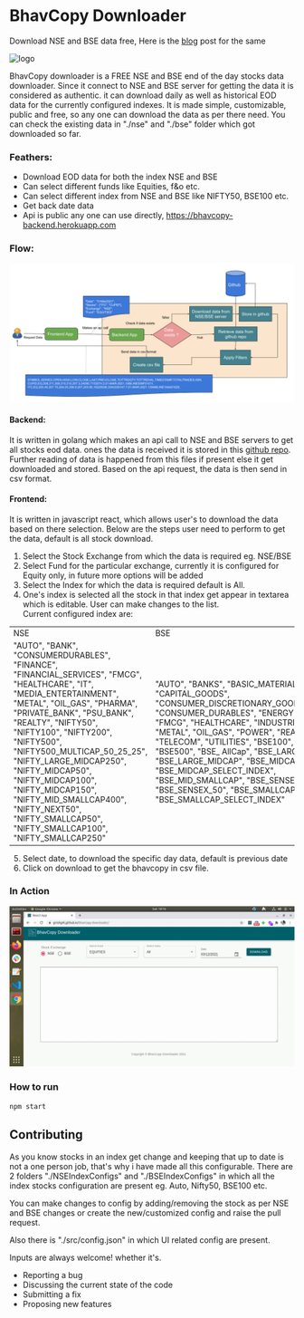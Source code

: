 # BhavCopy Downloader
Download NSE and BSE data free, Here is the [blog](https://girishg4t.github.io/2021/03/15/bhavcopy-downloader.html) post for the same

![logo](./public/favicon.ico)

BhavCopy downloader is a FREE NSE and BSE end of the day stocks data downloader. Since it connect to NSE and BSE server for getting the data it is considered as authentic. it can download daily as well as historical EOD data for the currently configured indexes. It is made simple, customizable, public and free, so any one can download the data as per there need. You can check the existing data in "./nse" and "./bse" folder which got downloaded so far.

### Feathers:
- Download EOD data for both the index NSE and BSE
- Can select different funds like Equities, f&o etc.
- Can select different index from NSE and BSE like NIFTY50, BSE100 etc.
- Get back date data
- Api is public any one can use directly, https://bhavcopy-backend.herokuapp.com

### Flow:

![Alt working](./flow-diagram.png)
#### Backend: 
It is written in golang which makes an api call to NSE and BSE servers to get all stocks eod data. ones the data is received it is stored in this [github repo](https://github.com/girishg4t/nse-bse-bhavcopy). Further reading of data is happened from this files if present else it get downloaded and stored. Based on the api request, the data is then send in csv format.

#### Frontend:
It is written in javascript react, which allows user's to download the data based on there selection. Below are the steps user need to perform to get the data, default is all stock download. 
  
    
1) Select the Stock Exchange from which the data is required eg. NSE/BSE
2) Select Fund for the particular exchange, currently it is configured for Equity only, in future more options will be added
3) Select the Index for which the data is required default is All.
4) One's index is selected all the stock in that index get appear in textarea which is editable. User can make changes to the list.  
Current configured index are:  
<table>
  <tr>
    <td colspan="5">NSE</td>
    <td colspan="5">BSE</td>
  </tr>
  <tr>
    <td colspan="5">"AUTO",
        "BANK",
        "CONSUMERDURABLES",
        "FINANCE",
        "FINANCIAL_SERVICES",
        "FMCG",
        "HEALTHCARE",
        "IT",
        "MEDIA_ENTERTAINMENT",
        "METAL",
        "OIL_GAS",
        "PHARMA",
        "PRIVATE_BANK",
        "PSU_BANK",
        "REALTY",
        "NIFTY50",
        "NIFTY100",
        "NIFTY200",
        "NIFTY500",
        "NIFTY500_MULTICAP_50_25_25",
        "NIFTY_LARGE_MIDCAP250",
        "NIFTY_MIDCAP50",
        "NIFTY_MIDCAP100",
        "NIFTY_MIDCAP150",
        "NIFTY_MID_SMALLCAP400",
        "NIFTY_NEXT50",
        "NIFTY_SMALLCAP50",
        "NIFTY_SMALLCAP100",
        "NIFTY_SMALLCAP250"</td>
         <td colspan="5">"AUTO",
        "BANKS",
        "BASIC_MATERIALS",
        "CAPITAL_GOODS",
        "CONSUMER_DISCRETIONARY_GOODS_SERVICES",
        "CONSUMER_DURABLES",
        "ENERGY",
        "FINANCE",
        "FMCG",
        "HEALTHCARE",
        "INDUSTRIALS",
        "IT",
        "METAL",
        "OIL_GAS",
        "POWER",
        "REALTY",
        "TECK",
        "TELECOM",
        "UTILITIES",
        "BSE100",
        "BSE200",
        "BSE500",
        "BSE_ AllCap",
        "BSE_LARGECAP",
        "BSE_LARGE_MIDCAP",
        "BSE_MIDCAP",
        "BSE_MIDCAP_SELECT_INDEX",
        "BSE_MID_SMALLCAP",
        "BSE_SENSEX",
        "BSE_SENSEX_50",
        "BSE_SMALLCAP",
        "BSE_SMALLCAP_SELECT_INDEX"</td>
  </tr>
</table>

5) Select date, to download the specific day data, default is previous date 
6) Click on download to get the bhavcopy in csv file.

### In Action 

![Alt working](./working.gif)
### How to run

```sh
npm start
```

## Contributing

As you know stocks in an index get change and keeping that up to date is not a one person job, that's why i have made all this configurable.
There are 2 folders "./NSEIndexConfigs"  and "./BSEIndexConfigs" in which all the index stocks configuration are present eg. Auto, Nifty50, BSE100 etc.

You can make changes to config by adding/removing the stock as per NSE and BSE changes or create the new/customized config and raise the pull request.

Also there is "./src/config.json" in which UI related config are present.

Inputs are always welcome! whether it's.
- Reporting a bug
- Discussing the current state of the code
- Submitting a fix
- Proposing new features